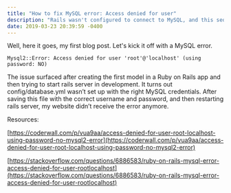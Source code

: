```yaml
---
title: "How to fix MySQL error: Access denied for user"
description: "Rails wasn't configured to connect to MySQL, and this sequence of events exposed the issue."
date: 2019-03-23 20:39:59 -0400
---
```


Well, here it goes, my first blog post. Let's kick it off with a MySQL error.

```
Mysql2::Error: Access denied for user 'root'@'localhost' (using password: NO)
```

The issue surfaced after creating the first model in a Ruby on Rails app and then trying to start rails server in development. It turns out config/database.yml wasn’t set up with the right MySQL credentials. After saving this file with the correct username and password, and then restarting rails server, my website didn’t receive the error anymore.

Resources:

[https://coderwall.com/p/vua9aa/access-denied-for-user-root-localhost-using-password-no-mysql2-error](https://coderwall.com/p/vua9aa/access-denied-for-user-root-localhost-using-password-no-mysql2-error)

[https://stackoverflow.com/questions/6886583/ruby-on-rails-mysql-error-access-denied-for-user-rootlocalhost](https://stackoverflow.com/questions/6886583/ruby-on-rails-mysql-error-access-denied-for-user-rootlocalhost)
